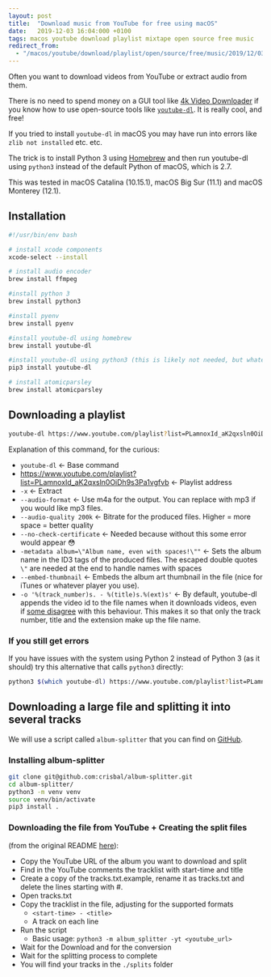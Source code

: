 ```yaml
---
layout: post
title:  "Download music from YouTube for free using macOS"
date:   2019-12-03 16:04:000 +0100
tags: macos youtube download playlist mixtape open source free music
redirect_from:
  - "/macos/youtube/download/playlist/open/source/free/music/2019/12/03/download-youtube-playlists-for-free-macos/"
---
```


Often you want to download videos from YouTube or extract audio from them.

There is no need to spend money on a GUI tool like [4k Video Downloader](https://www.4kdownload.com) if you know how to use open-source tools like [`youtube-dl`](https://github.com/ytdl-org/youtube-dl/blob/master/README.md#readme). It is really cool, and free!

If you tried to install `youtube-dl` in macOS you may have run into errors like `zlib not installed` etc. etc.

The trick is to install Python 3 using [Homebrew](https://brew.sh) and then run youtube-dl using `python3` instead of the default Python of macOS, which is 2.7.

This was tested in macOS Catalina (10.15.1), macOS Big Sur (11.1) and macOS Monterey (12.1).

## Installation

```bash
#!/usr/bin/env bash

# install xcode components
xcode-select --install

# install audio encoder
brew install ffmpeg

#install python 3
brew install python3

#install pyenv
brew install pyenv

#install youtube-dl using homebrew
brew install youtube-dl

#install youtube-dl using python3 (this is likely not needed, but whatever...)
pip3 install youtube-dl

# install atomicparsley
brew install atomicparsley
```

## Downloading a playlist

```bash
youtube-dl https://www.youtube.com/playlist?list=PLamnoxId_aK2qxsln0OiDh9s3Pa1vgfvb -x --audio-format m4a --audio-quality 200k --no-check-certificate "-metadata album=\"Album name, even with spaces!\"" --embed-thumbnail -o '%(playlist_index)s. - %(title)s.%(ext)s'
```

Explanation of this command, for the curious:

- `youtube-dl` &larr; Base command
- https://www.youtube.com/playlist?list=PLamnoxId_aK2qxsln0OiDh9s3Pa1vgfvb &larr; Playlist address
- `-x` &larr; Extract
- `--audio-format` &larr; Use m4a for the output. You can replace with mp3 if you would like mp3 files.
- `--audio-quality 200k` &larr; Bitrate for the produced files. Higher = more space = better quality
- `--no-check-certificate` &larr; Needed because without this some error would appear 😳
- `-metadata album=\"Album name, even with spaces!\""` &larr; Sets the album name in the ID3 tags of the produced files. The escaped double quotes `\"` are needed at the end to handle names with spaces
- `--embed-thumbnail` &larr; Embeds the album art thumbnail in the file (nice for iTunes or whatever player you use).
- `-o '%(track_number)s. - %(title)s.%(ext)s'` &larr; By default, youtube-dl appends the video id to the file names when it downloads videos, even if [some disagree](https://github.com/ytdl-org/youtube-dl/issues/4071) with this behaviour. This makes it so that only the track number, title and the extension make up the file name.

### If you still get errors

If you have issues with the system using Python 2 instead of Python 3 (as it should) try this alternative that calls `python3` directly:

```bash
python3 $(which youtube-dl) https://www.youtube.com/playlist?list=PLamnoxId_aK2qxsln0OiDh9s3Pa1vgfvb -x --audio-format m4a --audio-quality 200k --no-check-certificate "-metadata album=\"Album name, even with spaces!\"" --embed-thumbnail -o '%(playlist_index)s. - %(title)s.%(ext)s'
```

## Downloading a large file and splitting it into several tracks

We will use a script called `album-splitter` that you can find on [GitHub](https://github.com/crisbal/album-splitter). 

### Installing album-splitter

```bash
git clone git@github.com:crisbal/album-splitter.git
cd album-splitter/
python3 -m venv venv
source venv/bin/activate
pip3 install .
```

### Downloading the file from YouTube + Creating the split files


(from the original README [here](https://github.com/crisbal/album-splitter#quick-guide-from-a-local-album)):

+ Copy the YouTube URL of the album you want to download and split
+ Find in the YouTube comments the tracklist with start-time and title
+ Create a copy of the tracks.txt.example, rename it as tracks.txt and
   delete the lines starting with #.
+ Open tracks.txt
+ Copy the tracklist in the file, adjusting for the supported formats
    * `<start-time> - <title>`
    * A track on each line
+ Run the script
    * Basic usage: `python3 -m album_splitter -yt <youtube_url>`
+ Wait for the Download and for the conversion
+ Wait for the splitting process to complete
+ You will find your tracks in the `./splits` folder
